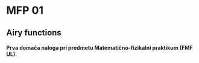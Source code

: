 # MFP 01
## Airy functions
#### Prva domača naloga pri predmetu Matematično-fizikalni praktikum (FMF UL).
